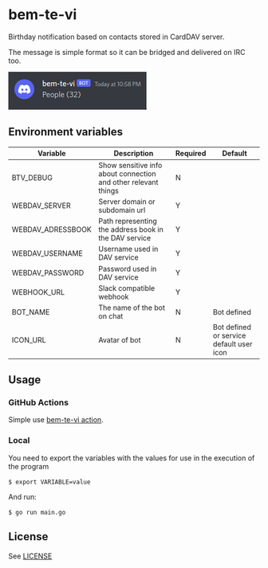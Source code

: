 # bem-te-vi

Birthday notification based on contacts stored in CardDAV server.

The message is simple format so it can be bridged and delivered on IRC too.

![notification.png](notification.png)

## Environment variables

| Variable | Description | Required | Default |
| --------------- | --------------- | --------------- | --------------- |
| BTV_DEBUG | Show sensitive info about connection and other relevant things | N | |
| WEBDAV_SERVER | Server domain or subdomain url | Y | |
| WEBDAV_ADRESSBOOK | Path representing the address book in the DAV service | Y | |
| WEBDAV_USERNAME | Username used in DAV service | Y | |
| WEBDAV_PASSWORD | Password used in DAV service | Y | |
| WEBHOOK_URL | Slack compatible webhook | Y | |
| BOT_NAME | The name of the bot on chat | N | Bot defined |
| ICON_URL | Avatar of bot | N | Bot defined or service default user icon |


## Usage

### GitHub Actions

Simple use [bem-te-vi action](https://github.com/droposhado/bem-te-vi-action).

### Local

You need to export the variables with the values for use in the execution of the program

```
$ export VARIABLE=value
```

And run:

```
$ go run main.go
```

## License

See [LICENSE](LICENSE.md)
